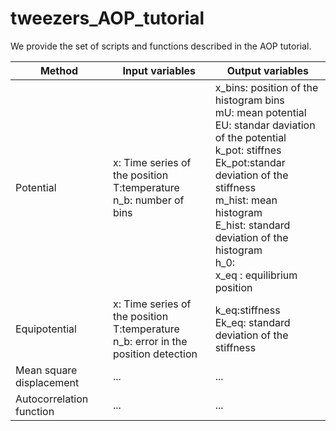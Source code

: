 # tweezers_AOP_tutorial
We provide the set of scripts and functions described in the AOP tutorial.



| Method        | Input variables           | Output variables |
| ------------- |-------------| -------------|
| Potential     |  x: Time series of the position <br> T:temperature  <br>  n_b: number of bins| x_bins: position of the histogram bins <br> mU: mean potential <br> EU: standar daviation of the potential <br> k_pot: stiffnes <br> Ek_pot:standar deviation of the stiffness <br> m_hist: mean histogram <br> E_hist: standard deviation of the histogram <br> h_0: <br> x_eq : equilibrium position |
| Equipotential   | x: Time series of the position <br> T:temperature  <br>  n_b: error in the position detection |  k_eq:stiffness <br> Ek_eq: standard deviation of the stiffness|
| Mean square displacement | ... |  ...|
| Autocorrelation function | ... |  ...|


